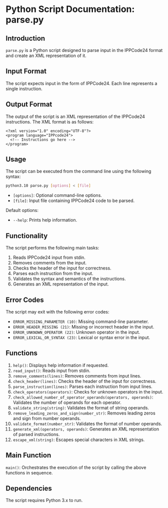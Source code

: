 # Python Script Documentation: parse.py

## Introduction
`parse.py` is a Python script designed to parse input in the IPPCode24 format and create 
an XML representation of it. 

## Input Format
The script expects input in the form of IPPCode24. Each line represents a single instruction.

## Output Format
The output of the script is an XML representation of the IPPCode24 instructions. The XML format is as follows:
```
<?xml version="1.0" encoding="UTF-8"?>
<program language="IPPcode24">
  <!-- Instructions go here -->
</program>
```

## Usage
The script can be executed from the command line using the following syntax:
``` bash 
python3.10 parse.py [options] < [file]
```
- `[options]`: Optional command-line options.
- `[file]`: Input file containing IPPCode24 code to be parsed.

Default options:
- `--help`: Prints help information.

## Functionality
The script performs the following main tasks:
1. Reads IPPCode24 input from stdin.
2. Removes comments from the input.
3. Checks the header of the input for correctness.
4. Parses each instruction from the input.
5. Validates the syntax and semantics of the instructions.
6. Generates an XML representation of the input.

## Error Codes
The script may exit with the following error codes:
- `ERROR_MISSING_PARAMETER (10)`: Missing command-line parameter.
- `ERROR_HEADER_MISSING (21)`: Missing or incorrect header in the input.
- `ERROR_UNKNOWN_OPERATOR (22)`: Unknown operator in the input.
- `ERROR_LEXICAL_OR_SYNTAX (23)`: Lexical or syntax error in the input.

## Functions
1. `help()`: Displays help information if requested.
2. `read_input()`: Reads input from stdin.
3. `remove_comments(lines)`: Removes comments from input lines.
4. `check_header(lines)`: Checks the header of the input for correctness.
5. `parse_instruction(lines)`: Parses each instruction from input lines.
6. `check_operators(operators)`: Checks for unknown operators in the input.
7. `check_allowed_number_of_operator_operands(operators, operands)`: Validates the number of operands for each operator.
8. `validate_string(string)`: Validates the format of string operands.
9. `remove_leading_zeros_and_sign(number_str)`: Removes leading zeros and sign from number operands.
10. `validate_format(number_str)`: Validates the format of number operands.
11. `generate_xml(operators, operands)`: Generates an XML representation of parsed instructions.
12. `escape_xml(string)`: Escapes special characters in XML strings.

## Main Function
`main()`: Orchestrates the execution of the script by calling the above functions in sequence.

## Dependencies
The script requires Python 3.x to run.
